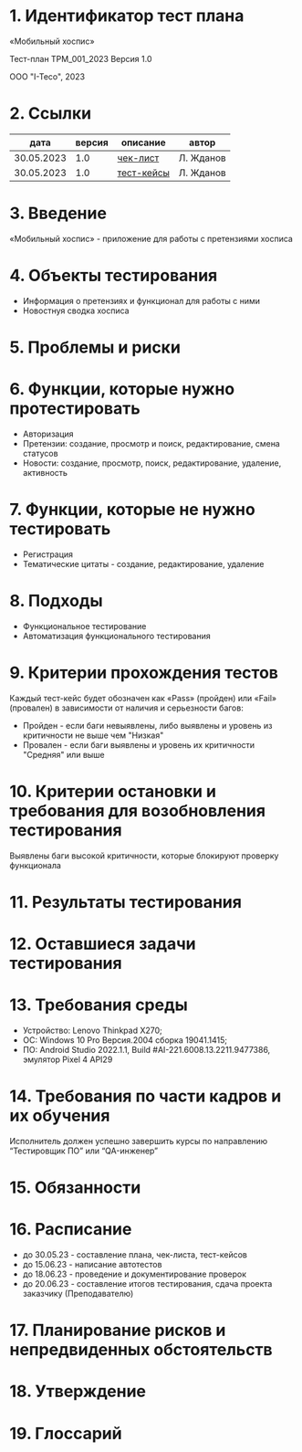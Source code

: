 ﻿# 1. Идентификатор тест плана 


«Мобильный хоспис»


Тест-план TPM_001_2023
Версия 1.0


ООО "I-Teco", 2023


# 2. Ссылки


| дата | версия | описание | автор |
|----------|----------|----------|----------|
| 30.05.2023 | 1.0 | [чек-лист](https://github.com/leonz1877/QA-diplom/blob/main/check.xlsx) | Л. Жданов |
| 30.05.2023 | 1.0 | [тест-кейсы](https://github.com/leonz1877/QA-diplom/blob/main/cases.xlsx) | Л. Жданов |


# 3. Введение


«Мобильный хоспис» - приложение для работы с претензиями хосписа


# 4. Объекты тестирования


* Информация о претензиях и функционал для работы с ними
* Новостнуя сводка хосписа


# 5. Проблемы и риски






# 6. Функции, которые нужно протестировать


* Авторизация
* Претензии: создание, просмотр и поиск, редактирование, смена статусов
* Новости: создание, просмотр, поиск, редактирование, удаление, активность


# 7. Функции, которые не нужно тестировать


* Регистрация
* Тематические цитаты - создание, редактирование, удаление


# 8. Подходы


* Функциональное тестирование
* Автоматизация функционального тестирования


# 9. Критерии прохождения тестов


Каждый тест-кейс будет обозначен как «Pass» (пройден) или «Fail» (провален) в зависимости от наличия и серьезности багов:


* Пройден - если баги невыявлены, либо выявлены и уровень из критичности не выше чем "Низкая"
* Провален - если баги выявлены и уровень их критичности "Средняя" или выше


# 10. Критерии остановки и требования для возобновления тестирования


Выявлены баги высокой критичности, которые блокируют проверку функционала


# 11. Результаты тестирования






# 12. Оставшиеся задачи тестирования






# 13. Требования среды


* Устройство: Lenovo Thinkpad X270;
* ОС: Windows 10 Pro Версия.2004 сборка 19041.1415;
* ПО: Android Studio 2022.1.1, Build #AI-221.6008.13.2211.9477386, эмулятор Pixel 4 API29

# 14. Требования по части кадров и их обучения

Исполнитель должен успешно завершить курсы по направлению “Тестировщик ПО” или “QA-инженер”

# 15. Обязанности

# 16. Расписание

* до 30.05.23 - составление плана, чек-листа, тест-кейсов
*  до 15.06.23 - написание автотестов
* до 18.06.23 - проведение и документирование проверок
* до 20.06.23 - составление итогов тестирования, сдача проекта заказчику (Преподавателю)

# 17. Планирование рисков и непредвиденных обстоятельств

# 18. Утверждение

# 19. Глоссарий
